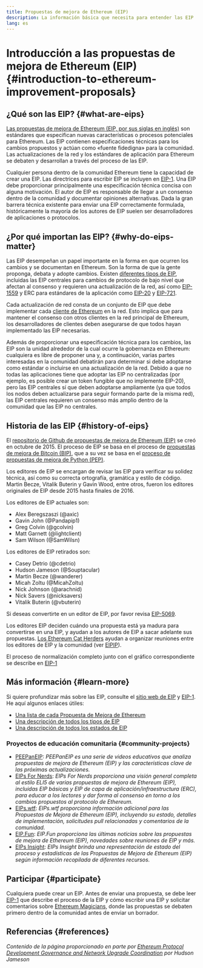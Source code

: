 ```yaml
---
title: Propuestas de mejora de Ethereum (EIP)
description: La información básica que necesita para entender las EIP
lang: es
---
```


# Introducción a las propuestas de mejora de Ethereum (EIP) {#introduction-to-ethereum-improvement-proposals}

## ¿Qué son las EIP? {#what-are-eips}

[Las propuestas de mejora de Ethereum (EIP, por sus siglas en inglés)](https://eips.ethereum.org/) son estándares que especifican nuevas características o procesos potenciales para Ethereum. Las EIP contienen especificaciones técnicas para los cambios propuestos y actúan como «fuente fidedigna» para la comunidad. Las actualizaciones de la red y los estándares de aplicación para Ethereum se debaten y desarrollan a través del proceso de las EIP.

Cualquier persona dentro de la comunidad Ethereum tiene la capacidad de crear una EIP. Las directrices para escribir EIP se incluyen en [EIP-1](https://eips.ethereum.org/EIPS/eip-1). Una EIP debe proporcionar principalmente una especificación técnica concisa con alguna motivación. El autor de EIP es responsable de llegar a un consenso dentro de la comunidad y documentar opiniones alternativas. Dada la gran barrera técnica existente para enviar una EIP correctamente formulada, históricamente la mayoría de los autores de EIP suelen ser desarrolladores de aplicaciones o protocolos.

## ¿Por qué importan las EIP? {#why-do-eips-matter}

Las EIP desempeñan un papel importante en la forma en que ocurren los cambios y se documentan en Ethereum. Son la forma de que la gente proponga, debata y adopte cambios. Existen [diferentes tipos de EIP](https://eips.ethereum.org/EIPS/eip-1#eip-types), incluidas las EIP centrales para cambios de protocolo de bajo nivel que afectan al consenso y requieren una actualización de la red, así como [EIP-1559](https://eips.ethereum.org/EIPS/eip-1559) y ERC para estándares de la aplicación como [EIP-20](https://eips.ethereum.org/EIPS/eip-20) y [EIP-721](https://eips.ethereum.org/EIPS/eip-721).

Cada actualización de red consta de un conjunto de EIP que debe implementar cada [cliente de Ethereum](/learn/#clients-and-nodes) en la red. Esto implica que para mantener el consenso con otros clientes en la red principal de Ethereum, los desarrolladores de clientes deben asegurarse de que todos hayan implementado las EIP necesarias.

Además de proporcionar una especificación técnica para los cambios, las EIP son la unidad alrededor de la cual ocurre la gobernanza en Ethereum: cualquiera es libre de proponer una y, a continuación, varias partes interesadas en la comunidad debatirán para determinar si debe adoptarse como estándar o incluirse en una actualización de la red. Debido a que no todas las aplicaciones tiene que adoptar las EIP no centralizadas (por ejemplo, es posible crear un token fungible que no implemente EIP-20), pero las EIP centrales sí que deben adoptarse ampliamente (ya que todos los nodos deben actualizarse para seguir formando parte de la misma red), las EIP centrales requieren un consenso más amplio dentro de la comunidad que las EIP no centrales.

## Historia de las EIP {#history-of-eips}

El [repositorio de Github de propuestas de mejora de Ethereum (EIP)](https://github.com/ethereum/EIPs) se creó en octubre de 2015. El proceso de EIP se basa en el proceso de [propuestas de mejora de Bitcoin (BIP)](https://github.com/bitcoin/bips), que a su vez se basa en el [proceso de propuestas de mejora de Python (PEP)](https://www.python.org/dev/peps/).

Los editores de EIP se encargan de revisar las EIP para verificar su solidez técnica, así como su correcta ortografía, gramática y estilo de código. Martin Becze, Vitalik Buterin y Gavin Wood, entre otros, fueron los editores originales de EIP desde 2015 hasta finales de 2016.

Los editores de EIP actuales son:

- Alex Beregszaszi (@axic)
- Gavin John (@Pandapip1)
- Greg Colvin (@gcolvin)
- Matt Garnett (@lightclient)
- Sam Wilson (@SamWilsn)

Los editores de EIP retirados son:

- Casey Detrio (@cdetrio)
- Hudson Jameson (@Souptacular)
- Martin Becze (@wanderer)
- Micah Zoltu (@MicahZoltu)
- Nick Johnson (@arachnid)
- Nick Savers (@nicksavers)
- Vitalik Buterin (@vbuterin)

Si deseas convertirte en un editor de EIP, por favor revisa [EIP-5069](https://eips.ethereum.org/EIPS/eip-5069).

Los editores EIP deciden cuándo una propuesta está ya madura para convertirse en una EIP, y ayudan a los autores de EIP a sacar adelante sus propuestas. [Los Ethereum Cat Herders](https://www.ethereumcatherders.com/) ayudan a organizar reuniones entre los editores de EIP y la comunidad (ver [EIPIP](https://github.com/ethereum-cat-herders/EIPIP)).

El proceso de normalización completo junto con el gráfico correspondiente se describe en [EIP-1](https://eips.ethereum.org/EIPS/eip-1)

## Más información {#learn-more}

Si quiere profundizar más sobre las EIP, consulte el [sitio web de EIP](https://eips.ethereum.org/) y [EIP-1](https://eips.ethereum.org/EIPS/eip-1). He aquí algunos enlaces útiles:

- [Una lista de cada Propuesta de Mejora de Ethereum](https://eips.ethereum.org/all)
- [Una descripción de todos los tipos de EIP](https://eips.ethereum.org/EIPS/eip-1#eip-types)
- [Una descripción de todos los estados de EIP](https://eips.ethereum.org/EIPS/eip-1#eip-process)

### Proyectos de educación comunitaria {#community-projects}

- [PEEPanEIP](https://www.youtube.com/playlist?list=PL4cwHXAawZxqu0PKKyMzG_3BJV_xZTi1F): *PEEPanEIP es una serie de videos educativos que analiza propuestas de mejora de Ethereum (EIP) y las características clave de las próximas actualizaciones.*
- [EIPs For Nerds](https://ethereum2077.substack.com/t/eip-research): *EIPs For Nerds proporciona una visión general completa al estilo ELI5 de varias propuestas de mejora de Ethereum (EIP), incluidas EIP básicas y EIP de capa de aplicación/infraestructura (ERC), para educar a los lectores y dar forma al consenso en torno a los cambios propuestos al protocolo de Ethereum.*
- [EIPs.wtf](https://www.eips.wtf/): *EIPs.wtf proporciona información adicional para las Propuestas de Mejora de Ethereum (EIP), incluyendo su estado, detalles de implementación, solicitudes pull relacionadas y comentarios de la comunidad.*
- [EIP.Fun](https://eipfun.substack.com/): *EIP.Fun proporciona las últimas noticias sobre las propuestas de mejora de Ethereum (EIP), novedades sobre reuniones de EIP y más.*
- [EIPs Insight](https://eipsinsight.com/): *EIPs Insight brinda una representación de estado del proceso y estadísticas de las Propuestas de Mejora de Ethereum (EIP) según información recopilada de diferentes recursos.*

## Participar {#participate}

Cualquiera puede crear un EIP. Antes de enviar una propuesta, se debe leer [EIP-1](https://eips.ethereum.org/EIPS/eip-1) que describe el proceso de la EIP y cómo escribir una EIP y solicitar comentarios sobre [Ethereum Magicians](https://ethereum-magicians.org/), donde las propuestas se debaten primero dentro de la comunidad antes de enviar un borrador.

## Referencias {#references}

<cite class="citation">

Contenido de la página proporcionado en parte por [Ethereum Protocol Development Governance and Network Upgrade Coordination](https://hudsonjameson.com/posts/2020-03-23-ethereum-protocol-development-governance-and-network-upgrade-coordination/) por Hudson Jameson

</cite>
